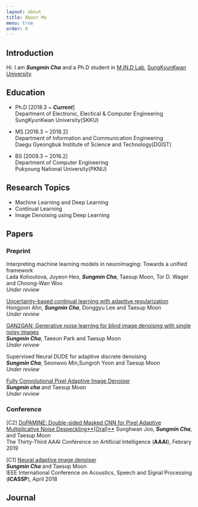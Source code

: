 ```yaml
---
layout: about
title: About Me
menu: true
order: 0
---
```


## Introduction

Hi. I am ***Sungmin Cha*** and a Ph.D student in [M.IN.D Lab](https://mindlab-skku.github.io), [SungKyunKwan University](http://skku.edu).

## Education

- Ph.D [2018.3 ~ ***Current***]  
Department of Electronic, Electical & Computer Engineering  
SungKyunKwan University(SKKU)

- MS [2016.3 ~ 2018.2]  
Department of Information and Communication Engineering  
Daegu Gyeongbuk Institute of Science and Technology(DGIST)

- BS [2009.3 ~ 2016.2]  
Department of Computer Engineering  
Pukyoung National University(PKNU)

## Research Topics

- Machine Learning and Deep Learning
- Continual Learning
- Image Denoising using Deep Learning


## Papers

### Preprint

Interpreting machine learning models in neuroimaging: Towards a unified framework  
Lada Kohoutova, Juyeon Heo, ***Sungmin Cha***, Taesup Moon, Tor D. Wager and Choong-Wan Woo  
*Under review*  

[Uncertainty-based continual learning with adaptive regularization](https://arxiv.org/abs/1905.11614)  
Hongjoon Ahn, ***Sungmin Cha***, Donggyu Lee and Taesup Moon  
*Under review*  

[GAN2GAN: Generative noise learning for blind image denoising with single noisy images](https://arxiv.org/abs/1905.10488)  
***Sungmin Cha***, Taeeon Park and Taesup Moon  
*Under reivew*  

Supervised Neural DUDE for adaptive discrete denoising  
***Sungmin Cha***, Seonwoo Min,Sungroh Yoon and Taesup Moon  
*Under review*  

[Fully Convolutional Pixel Adaptive Image Denoiser](https://arxiv.org/abs/1807.07569)  
***Sungmin cha*** and Taesup Moon  
*Under review*  


### Conference

[C2] [DoPAMINE: Double-sided Masked CNN for Pixel Adaptive Multiplicative Noise Despeckling**(Oral)**](https://arxiv.org/abs/1902.02530)
Sunghwan Joo, ***Sungmin Cha***, and Taesup Moon  
The Thirty-Third AAAI Conference on Artificial Intelligence (**AAAI**), Febrary 2019  

[C1] [Neural adaptive image denoiser](http://115.145.145.158/files/Conference/icassp_aide.pdf)  
***Sungmin Cha*** and Taesup Moon  
IEEE International Conference on Acoustics, Speech and Signal Processing (**ICASSP**), April 2018 


## Journal
